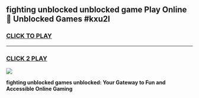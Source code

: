 
## fighting unblocked unblocked game Play Online 👋 Unblocked Games #kxu2l
<h3>
<a href="https://premium.freeplayer.one?title=fighting_unblocked&ref=21F">CLICK TO PLAY</a></h3>
<hr>

<h3>
<a href="https://premium.freeplayer.one?title=fighting_unblocked&ref=21F">CLICK 2 PLAY</a>
  
</h3>

<a href="https://premium.freeplayer.one?title=fighting_unblocked&ref=21F/"><img src="https://clearcache.store/games.png"></a>


**fighting unblocked games unblocked: Your Gateway to Fun and Accessible Online Gaming**
